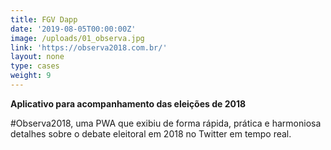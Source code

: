 ```yaml
---
title: FGV Dapp
date: '2019-08-05T00:00:00Z'
image: /uploads/01_observa.jpg
link: 'https://observa2018.com.br/'
layout: none
type: cases
weight: 9
---
```

**Aplicativo para acompanhamento das eleições de 2018** 

\#Observa2018, uma PWA que exibiu de forma rápida, prática e harmoniosa detalhes sobre o debate eleitoral em 2018 no Twitter em tempo real.

